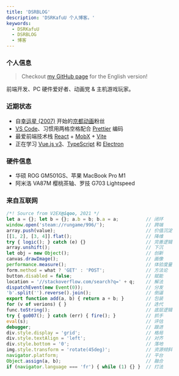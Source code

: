 ```yaml
---
title: 'DSRBLOG'
description: 'DSRKafuU 个人博客。'
keywords:
  - DSRKafuU
  - DSRBLOG
  - 博客
---
```


### 个人信息

> Checkout [my GitHub page](https://github.com/dsrkafuu) for the English version!

前端开发、PC 硬件爱好者、动画党 & 主机游戏玩家。

### 近期状态

- 自[幸运星 (2007)](https://www.kyotoanimation.co.jp/works/luckystar/) 开始的[京都动画](https://www.kyotoanimation.co.jp)粉丝
- [VS Code](https://code.visualstudio.com)、习惯用两格空格配合 [Prettier](https://prettier.io) 编码
- 最爱前端技术栈 [React](https://reactjs.org) + [MobX](https://mobx.js.org) + [Vite](https://vitejs.dev)
- 正在学习 [Vue.js v3](https://v3.vuejs.org)、[TypeScript](https://www.typescriptlang.org) 和 [Electron](https://www.electronjs.org)

### 硬件信息

- 华硕 ROG GM501GS、苹果 MacBook Pro M1
- 阿米洛 VA87M 樱桃茶轴、罗技 G703 Lightspeed

### 来自互联网

<!-- prettier-ignore -->
```js
/*! Source from V2EX@iqoo, 2021 */
let a = {}; let b = {}; a.b = b; b.a = a;          // 闭环
window.open('steam://rungame/996/');               // 跨端
array.push(value);                                 // 价值沉淀
[[1, 2], [3, 4]].flat();                           // 降维
try { logic(); } catch (e) {}                      // 完善逻辑
array.unshift();                                   // 下沉
let obj = new Object();                            // 创新
canvas.drawImage();                                // 画像
performance.measure();                             // 体验度量
form.method = what ? 'GET' : 'POST';               // 方法论
button.disabled = false;                           // 赋能
location = '//stackoverflow.com/search?q=' + q;    // 解法
dispatchEvent(new Event(0));                       // 分发
'b'.split('').reverse().join();                    // 倒逼
export function add(a, b) { return a + b; }        // 包装
for (v of verions) { }                             // 迭代
func.toString();                                   // 底层逻辑
try { go007(); } catch (err) { fire(); }           // 抓手
eval(s);                                           // 评估
debugger;                                          // 跟进
div.style.display = 'grid';                        // 格局
div.style.textAlign = 'left';                      // 对齐
div.style.bottom = '0';                            // 落地
img.style.transform = 'rotate(45deg)';             // 资源倾斜
navigator.platform;                                // 平台
Object.assign(a, b);                               // 融合
if (navigator.language === 'fr') { while (1) {} }  // 打法
```
